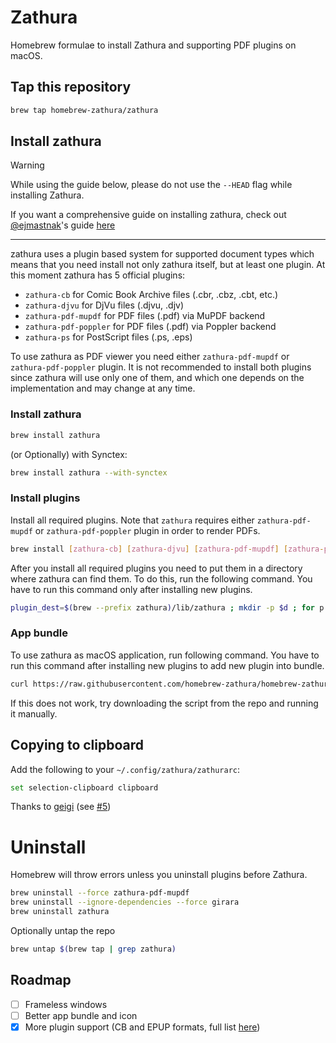 # Zathura
Homebrew formulae to install Zathura and supporting PDF plugins on macOS.

## Tap this repository
```sh
brew tap homebrew-zathura/zathura
```

## Install zathura

> [!warning]
> While using the guide below, please do not use the `--HEAD` flag while installing Zathura.

If you want a comprehensive guide on installing zathura, check out [@ejmastnak](https://github.com/ejmastnak)'s guide [here](https://ejmastnak.com/tutorials/vim-latex/pdf-reader/#zathura-macos)

---

zathura uses a plugin based system for supported document types
which means that you need install not only zathura itself,
but at least one plugin. At this moment zathura has 5 official plugins:
- `zathura-cb` for Comic Book Archive files (.cbr, .cbz, .cbt, etc.)
- `zathura-djvu` for DjVu files (.djvu, .djv)
- `zathura-pdf-mupdf` for PDF files (.pdf) via MuPDF backend
- `zathura-pdf-poppler` for PDF files (.pdf) via Poppler backend
- `zathura-ps` for PostScript files (.ps, .eps)

To use zathura as PDF viewer you need either `zathura-pdf-mupdf`
or `zathura-pdf-poppler` plugin. It is not recommended to install
both plugins since zathura will use only one of them, and which
one depends on the implementation and may change at any time.

### Install zathura

```sh
brew install zathura
```

(or Optionally) with Synctex:
```sh
brew install zathura --with-synctex
```

### Install plugins

Install all required plugins. Note that `zathura` requires either
`zathura-pdf-mupdf` or `zathura-pdf-poppler` plugin in order to
render PDFs.
```sh
brew install [zathura-cb] [zathura-djvu] [zathura-pdf-mupdf] [zathura-pdf-poppler] [zathura-ps]
```

After you install all required plugins you need to put them in
a directory where zathura can find them. To do this, run the
following command. You have to run this command only after
installing new plugins.
```sh
plugin_dest=$(brew --prefix zathura)/lib/zathura ; mkdir -p $d ; for p in cb djvu pdf-mupdf pdf-poppler ps ; do plugin_path=$(brew --prefix zathura-$p)/lib$p.dylib ; [[ -f $plugin_path ]] && ln -s $plugin_path $d ; done
```

### App bundle

To use zathura as macOS application, run following command.
You have to run this command after installing new plugins
to add new plugin into bundle.
```sh
curl https://raw.githubusercontent.com/homebrew-zathura/homebrew-zathura/refs/heads/master/convert-into-app.sh | sh
```
If this does not work, try downloading the script from the repo
and running it manually.

## Copying to clipboard
Add the following to your `~/.config/zathura/zathurarc`:
```sh
set selection-clipboard clipboard
```
Thanks to [geigi](https://github.com/geigi) (see [#5](https://github.com/zegervdv/homebrew-zathura/issues/5))

# Uninstall
Homebrew will throw errors unless you uninstall plugins before Zathura.

```sh
brew uninstall --force zathura-pdf-mupdf
brew uninstall --ignore-dependencies --force girara
brew uninstall zathura
```

Optionally untap the repo

```sh
brew untap $(brew tap | grep zathura)
```

## Roadmap
- [ ] Frameless windows
- [ ] Better app bundle and icon
- [x] More plugin support (CB and EPUP formats, full list [here](https://archlinux.org/packages/?q=zathura-))
